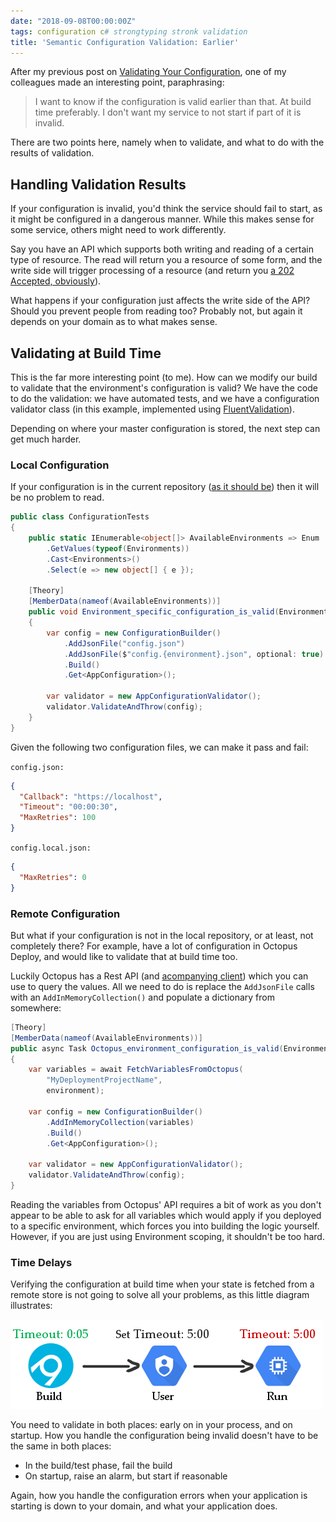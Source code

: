 ```yaml
---
date: "2018-09-08T00:00:00Z"
tags: configuration c# strongtyping stronk validation
title: 'Semantic Configuration Validation: Earlier'
---
```


After my previous post on [Validating Your Configuration](/2018/08/26/validate-configuration/), one of my colleagues made an interesting point, paraphrasing:

> I want to know if the configuration is valid earlier than that.  At build time preferably.  I don't want my service to not start if part of it is invalid.

There are two points here, namely when to validate, and what to do with the results of validation.

## Handling Validation Results

If your configuration is invalid, you'd think the service should fail to start, as it might be configured in a dangerous manner.  While this makes sense for some service, others might need to work differently.

Say you have an API which supports both writing and reading of a certain type of resource.  The read will return you a resource of some form, and the write side will trigger processing of a resource (and return you [a 202 Accepted, obviously](https://httpstatuses.com/202)).

What happens if your configuration just affects the write side of the API? Should you prevent people from reading too?  Probably not, but again it depends on your domain as to what makes sense.

## Validating at Build Time

This is the far more interesting point (to me).  How can we modify our build to validate that the environment's configuration is valid?  We have the code to do the validation: we have automated tests, and we have a configuration validator class (in this example, implemented using [FluentValidation](https://github.com/JeremySkinner/FluentValidation)).

Depending on where your master configuration is stored, the next step can get much harder.

### Local Configuration

If your configuration is in the current repository ([as it should be](/2018/08/07/managing-consul-appsettings/)) then it will be no problem to read.

```csharp
public class ConfigurationTests
{
    public static IEnumerable<object[]> AvailableEnvironments => Enum
        .GetValues(typeof(Environments))
        .Cast<Environments>()
        .Select(e => new object[] { e });

    [Theory]
    [MemberData(nameof(AvailableEnvironments))]
    public void Environment_specific_configuration_is_valid(Environments environment)
    {
        var config = new ConfigurationBuilder()
            .AddJsonFile("config.json")
            .AddJsonFile($"config.{environment}.json", optional: true)
            .Build()
            .Get<AppConfiguration>();

        var validator = new AppConfigurationValidator();
        validator.ValidateAndThrow(config);
    }
}
```

Given the following two configuration files, we can make it pass and fail:

`config.json:`
```json
{
  "Callback": "https://localhost",
  "Timeout": "00:00:30",
  "MaxRetries": 100
}
```

`config.local.json:`
```json
{
  "MaxRetries": 0
}
```

### Remote Configuration

But what if your configuration is not in the local repository, or at least, not completely there?  For example, have a lot of configuration in Octopus Deploy, and would like to validate that at build time too.

Luckily Octopus has a Rest API (and [acompanying client](https://www.nuget.org/packages/Octopus.Client/))  which you can use to query the values.  All we need to do is replace the `AddJsonFile` calls with an `AddInMemoryCollection()` and populate a dictionary from somewhere:

```csharp
[Theory]
[MemberData(nameof(AvailableEnvironments))]
public async Task Octopus_environment_configuration_is_valid(Environments environment)
{
    var variables = await FetchVariablesFromOctopus(
        "MyDeploymentProjectName",
        environment);

    var config = new ConfigurationBuilder()
        .AddInMemoryCollection(variables)
        .Build()
        .Get<AppConfiguration>();

    var validator = new AppConfigurationValidator();
    validator.ValidateAndThrow(config);
}
```

Reading the variables from Octopus' API requires a bit of work as you don't appear to be able to ask for all variables which would apply if you deployed to a specific environment, which forces you into building the logic yourself.  However, if you are just using Environment scoping, it shouldn't be too hard.

### Time Delays

Verifying the configuration at build time when your state is fetched from a remote store is not going to solve all your problems, as this little diagram illustrates:

![test pass, a user changes value, deployment happens, startup fails](/images/versioning-time.png)

You need to validate in both places: early on in your process, and on startup.  How you handle the configuration being invalid doesn't have to be the same in both places:

* In the build/test phase, fail the build
* On startup, raise an alarm, but start if reasonable

Again, how you handle the configuration errors when your application is starting is down to your domain, and what your application does.